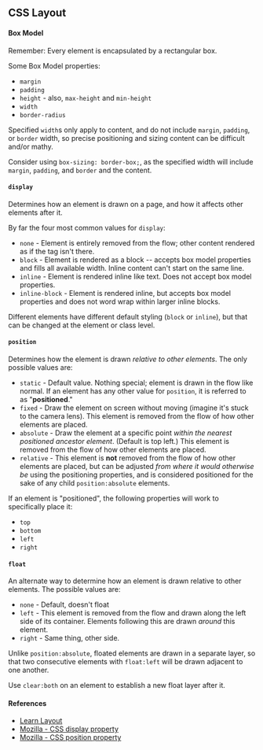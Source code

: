 ## CSS Layout

#### Box Model

Remember: Every element is encapsulated by a rectangular box.

Some Box Model properties:

* `margin`
* `padding`
* `height` - also, `max-height` and `min-height`
* `width`
* `border-radius`

Specified `width`s only apply to content, and do not include `margin`, `padding`, or `border` width, so precise positioning and sizing content can be difficult and/or mathy.

Consider using `box-sizing: border-box;`, as the specified width will include `margin`, `padding`, and `border` and the content.

#### `display`

Determines how an element is drawn on a page, and how it affects other elements after it.

By far the four most common values for `display`:

* `none` - Element is entirely removed from the flow; other content rendered as if the tag isn't there.
* `block` - Element is rendered as a block -- accepts box model properties and fills all available width. Inline content can't start on the same line.
* `inline` - Element is rendered inline like text. Does not accept box model properties.
* `inline-block` - Element is rendered inline, but accepts box model properties and does not word wrap within larger inline blocks.

Different elements have different default styling (`block` or `inline`), but that can be changed at the element or class level.

#### `position`

Determines how the element is drawn *relative to other elements*. The only possible values are:

* `static` - Default value. Nothing special; element is drawn in the flow like normal. If an element has any other value for `position`, it is referred to as "**positioned**."
* `fixed` - Draw the element on screen without moving (imagine it's stuck to the camera lens). This element is removed from the flow of how other elements are placed.
* `absolute` - Draw the element at a specific point *within the nearest positioned ancestor element*. (Default is top left.) This element is removed from the flow of how other elements are placed.
* `relative` - This element is **not** removed from the flow of how other elements are placed, but can be adjusted *from where it would otherwise be* using the positioning properties, and is considered positioned for the sake of any child `position:absolute` elements.

If an element is "positioned", the following properties will work to specifically place it:

* `top`
* `bottom`
* `left`
* `right`

#### `float`

An alternate way to determine how an element is drawn relative to other elements. The possible values are:

* `none` - Default, doesn't float
* `left` - This element is removed from the flow and drawn along the left side of its container. Elements following this are drawn *around* this element.
* `right` - Same thing, other side.

Unlike `position:absolute`, floated elements are drawn in a separate layer, so that two consecutive elements with `float:left` will be drawn adjacent to one another.

Use `clear:both` on an element to establish a new float layer after it.

#### References

* [Learn Layout](http://learnlayout.com/)
* [Mozilla - CSS display property](https://developer.mozilla.org/en-US/docs/Web/CSS/display)
* [Mozilla - CSS position property](https://developer.mozilla.org/en-US/docs/Web/CSS/position)